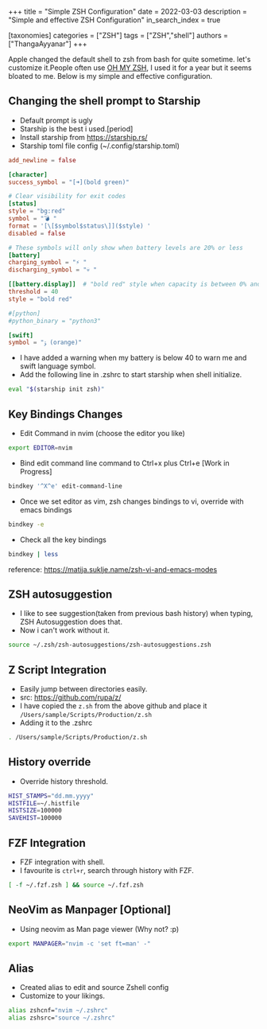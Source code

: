 +++
title = "Simple ZSH Configuration"
date = 2022-03-03
description = "Simple and effective ZSH Configuration"
in_search_index = true

[taxonomies]
categories = ["ZSH"]
tags = ["ZSH","shell"]
authors = ["ThangaAyyanar"]
+++

Apple changed the default shell to zsh from bash for quite sometime. let's
customize it.People often use [OH MY ZSH](https://ohmyz.sh/), I used it for a year but it seems bloated to
me. Below is my simple and effective configuration.

<!-- more -->

## Changing the shell prompt to **Starship**
- Default prompt is ugly
- Starship is the best i used.[period]
- Install starship from https://starship.rs/
- Starship toml file config (~/.config/starship.toml)
```toml
add_newline = false

[character]
success_symbol = "[➜](bold green)"

# Clear visibility for exit codes
[status]
style = "bg:red"
symbol = "💣 "
format = '[\[$symbol$status\]]($style) '
disabled = false

# These symbols will only show when battery levels are 20% or less
[battery]
charging_symbol = "⚡️ "
discharging_symbol = "💀 "

[[battery.display]]  # "bold red" style when capacity is between 0% and 20%
threshold = 40 
style = "bold red"

#[python]
#python_binary = "python3"

[swift]
symbol = "ﯣ (orange)"
```
- I have added a warning when my battery is below 40 to warn me and swift language symbol.
- Add the following line in .zshrc to start starship when shell initialize.
```sh
eval "$(starship init zsh)"
```

## Key Bindings Changes
- Edit Command in nvim (choose the editor you like)
```sh
export EDITOR=nvim
```
- Bind edit command line command to Ctrl+x plus Ctrl+e [Work in Progress]
```sh
bindkey '^X^e' edit-command-line
```
- Once we set editor as vim, zsh changes bindings to vi, override with emacs bindings
```sh
bindkey -e
```
- Check all the key bindings 
```sh
bindkey | less
```
reference: https://matija.suklje.name/zsh-vi-and-emacs-modes

## ZSH autosuggestion
- I like to see suggestion(taken from previous bash history) when typing, ZSH Autosuggestion does that.
- Now i can't work without it.
```sh
source ~/.zsh/zsh-autosuggestions/zsh-autosuggestions.zsh
```

## Z Script Integration
- Easily jump between directories easily.
- src: https://github.com/rupa/z/
- I have copied the `z.sh` from the above github and place it `/Users/sample/Scripts/Production/z.sh`
- Adding it to the .zshrc
```sh
. /Users/sample/Scripts/Production/z.sh
```

## History override
- Override history threshold.
```sh
HIST_STAMPS="dd.mm.yyyy"
HISTFILE=~/.histfile
HISTSIZE=100000
SAVEHIST=100000
```
## FZF Integration
- FZF integration with shell.
- I favourite is `ctrl+r`, search through history with FZF.
```sh
[ -f ~/.fzf.zsh ] && source ~/.fzf.zsh
```

## NeoVim as Manpager [Optional]
- Using neovim as Man page viewer (Why not? :p)
```sh
export MANPAGER="nvim -c 'set ft=man' -"
```

## Alias
- Created alias to edit and source Zshell config
- Customize to your likings.
```sh
alias zshcnf="nvim ~/.zshrc"
alias zshsrc="source ~/.zshrc"
```
